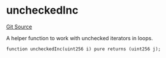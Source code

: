 # uncheckedInc
[Git Source](https://github.com/RafaDSan/trustful-zuzalu-contracts/blob/8145173dbd34bc00952ca1adb04b16dbe11ff624/src/Common.sol)

A helper function to work with unchecked iterators in loops.


```solidity
function uncheckedInc(uint256 i) pure returns (uint256 j);
```


